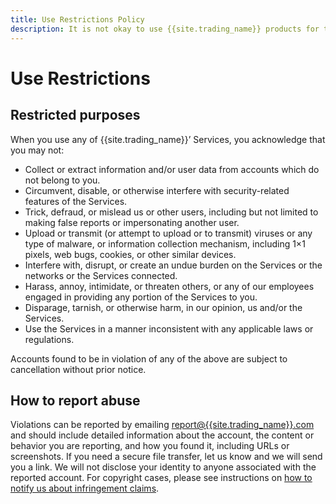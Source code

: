 ```yaml
---
title: Use Restrictions Policy
description: It is not okay to use {{site.trading_name}} products for these restricted purposes.
---
```


# Use Restrictions

## Restricted purposes

When you use any of {{site.trading_name}}’ Services, you acknowledge that you may not:

* Collect or extract information and/or user data from accounts which do not belong to you.
* Circumvent, disable, or otherwise interfere with security-related features of the Services.
* Trick, defraud, or mislead us or other users, including but not limited to making false reports or impersonating another user.
* Upload or transmit (or attempt to upload or to transmit) viruses or any type of malware, or information collection mechanism, including 1×1 pixels, web bugs, cookies, or other similar devices.
* Interfere with, disrupt, or create an undue burden on the Services or the networks or the Services connected.
* Harass, annoy, intimidate, or threaten others, or any of our employees engaged in providing any portion of the Services to you.
* Disparage, tarnish, or otherwise harm, in our opinion, us and/or the Services.
* Use the Services in a manner inconsistent with any applicable laws or regulations.

Accounts found to be in violation of any of the above are subject to cancellation without prior notice.

## How to report abuse

Violations can be reported by emailing [report@{{site.trading_name}}.com](mailto:report@{{site.trading_name}}.com) and should include detailed information about the account, the content or behavior you are reporting, and how you found it, including URLs or screenshots. If you need a secure file transfer, let us know and we will send you a link. We will not disclose your identity to anyone associated with the reported account. For copyright cases, please see instructions on [how to notify us about infringement claims](../copyright/index.md).
